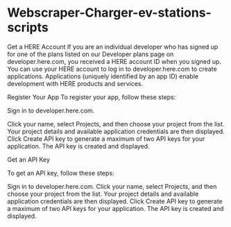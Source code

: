 # Webscraper-Charger-ev-stations-scripts

Get a HERE Account
If you are an individual developer who has signed up for one of the plans listed on our Developer plans page on developer.here.com, you received a HERE account ID when you signed up. You can use your HERE account to log in to developer.here.com to create applications. Applications (uniquely identified by an app ID) enable development with HERE products and services.

Register Your App
To register your app, follow these steps:

Sign in to developer.here.com.

Click your name, select Projects, and then choose your project from the list. Your project details and available application credentials are then displayed.
Click Create API key to generate a maximum of two API keys for your application. The API key is created and displayed.

Get an API Key

To get an API key, follow these steps:

Sign in to developer.here.com.
Click your name, select Projects, and then choose your project from the list. Your project details and available application credentials are then displayed.
Click Create API key to generate a maximum of two API keys for your application. The API key is created and displayed.
